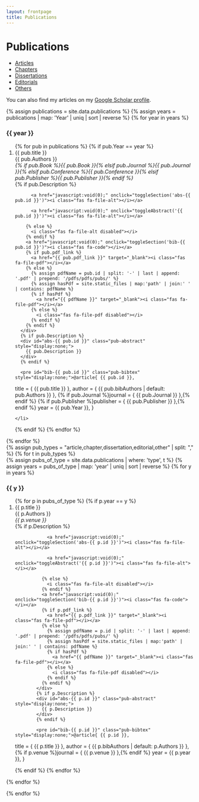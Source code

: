 ```yaml
---
layout: frontpage
title: Publications
---
```


<link rel="stylesheet" href="https://cdnjs.cloudflare.com/ajax/libs/font-awesome/6.5.1/css/all.min.css">
<link rel="stylesheet" href="{{ BASE_PATH }}/assets/css/publications.css">



# Publications

<div class="navbar">
    <div class="navbar-inner">
        <ul id="pub-tabs" class="nav nav-tabs">
            <li id="tab-article" class="active"><a href="javascript:showPubType('article')">Articles</a></li>
            <li id="tab-chapter"><a href="javascript:showPubType('chapter')">Chapters</a></li>
            <li id="tab-dissertation"><a href="javascript:showPubType('dissertation')">Dissertations</a></li>
            <li id="tab-editorial"><a href="javascript:showPubType('editorial')">Editorials</a></li>
            <li id="tab-other"><a href="javascript:showPubType('other')">Others</a></li>
        </ul>
    </div>
</div>

<p>
You can also find my articles on my
<a href="https://scholar.google.com/citations?hl=en&user=ZvYwdsUAAAAJ">Google Scholar profile</a>.
</p>

{% assign publications = site.data.publications %}
{% assign years = publications | map: 'Year' | uniq | sort | reverse %}
{% for year in years %}
<h3 class="pubyear">{{ year }}</h3>
<ol>
{% for pub in publications %}
  {% if pub.Year == year %}
    <li>
      {{ pub.title }}<br>
      <span class="pub-authors">{{ pub.Authors }}</span><br>
      <em>{% if pub.Book %}{{ pub.Book }}{% elsif pub.Journal %}{{ pub.Journal }}{% elsif pub.Conference %}{{ pub.Conference }}{% elsif pub.Publisher %}{{ pub.Publisher }}{% endif %}</em>
      <div class="pub-icons">
        {% if pub.Description %}

          <a href="javascript:void(0);" onclick="toggleSection('abs-{{ pub.id }}')"><i class="fas fa-file-alt"></i></a>

          <a href="javascript:void(0);" onclick="toggleAbstract('{{ pub.id }}')"><i class="fas fa-file-alt"></i></a>

        {% else %}
          <i class="fas fa-file-alt disabled"></i>
        {% endif %}
        <a href="javascript:void(0);" onclick="toggleSection('bib-{{ pub.id }}')"><i class="fas fa-code"></i></a>
        {% if pub.pdf_link %}
          <a href="{{ pub.pdf_link }}" target="_blank"><i class="fas fa-file-pdf"></i></a>
        {% else %}
          {% assign pdfName = pub.id | split: '-' | last | append: '.pdf' | prepend: '/pdfs/pdfs/pubs/' %}
          {% assign hasPdf = site.static_files | map:'path' | join:' ' | contains: pdfName %}
          {% if hasPdf %}
            <a href="{{ pdfName }}" target="_blank"><i class="fas fa-file-pdf"></i></a>
          {% else %}
            <i class="fas fa-file-pdf disabled"></i>
          {% endif %}
        {% endif %}
      </div>
      {% if pub.Description %}
      <div id="abs-{{ pub.id }}" class="pub-abstract" style="display:none;">
        {{ pub.Description }}
      </div>
      {% endif %}

      <pre id="bib-{{ pub.id }}" class="pub-bibtex" style="display:none;">@article{ {{ pub.id }},
  title = { {{ pub.title }} },
  author = { {{ pub.bibAuthors | default: pub.Authors }} },
  {% if pub.Journal %}journal = { {{ pub.Journal }} },{% endif %}
  {% if pub.Publisher %}publisher = { {{ pub.Publisher }} },{% endif %}
  year = {{ pub.Year }},
}</pre>


    </li>
  {% endif %}
{% endfor %}
</ol>
{% endfor %}

<div id="pub-lists">
{% assign pub_types = "article,chapter,dissertation,editorial,other" | split: "," %}
{% for t in pub_types %}
  <div id="pub-{{ t }}" class="pub-type{% if forloop.first %} active{% endif %}">
    {% assign pubs_of_type = site.data.publications | where: 'type', t %}
    {% assign years = pubs_of_type | map: 'year' | uniq | sort | reverse %}
    {% for y in years %}
      <h3>{{ y }}</h3>
      <ol>
      {% for p in pubs_of_type %}
        {% if p.year == y %}
          <li>
            {{ p.title }}<br>
            <span class="pub-authors">{{ p.Authors }}</span><br>
            <em>{{ p.venue }}</em>
            <div class="pub-icons">
              {% if p.Description %}

                <a href="javascript:void(0);" onclick="toggleSection('abs-{{ p.id }}')"><i class="fas fa-file-alt"></i></a>

                <a href="javascript:void(0);" onclick="toggleAbstract('{{ p.id }}')"><i class="fas fa-file-alt"></i></a>

              {% else %}
                <i class="fas fa-file-alt disabled"></i>
              {% endif %}
              <a href="javascript:void(0);" onclick="toggleSection('bib-{{ p.id }}')"><i class="fas fa-code"></i></a>
              {% if p.pdf_link %}
                <a href="{{ p.pdf_link }}" target="_blank"><i class="fas fa-file-pdf"></i></a>
              {% else %}
                {% assign pdfName = p.id | split: '-' | last | append: '.pdf' | prepend: '/pdfs/pdfs/pubs/' %}
                {% assign hasPdf = site.static_files | map:'path' | join:' ' | contains: pdfName %}
                {% if hasPdf %}
                  <a href="{{ pdfName }}" target="_blank"><i class="fas fa-file-pdf"></i></a>
                {% else %}
                  <i class="fas fa-file-pdf disabled"></i>
                {% endif %}
              {% endif %}
            </div>
            {% if p.Description %}
            <div id="abs-{{ p.id }}" class="pub-abstract" style="display:none;">
              {{ p.Description }}
            </div>
            {% endif %}

            <pre id="bib-{{ p.id }}" class="pub-bibtex" style="display:none;">@article{ {{ p.id }},
  title = { {{ p.title }} },
  author = { {{ p.bibAuthors | default: p.Authors }} },
  {% if p.venue %}journal = { {{ p.venue }} },{% endif %}
  year = {{ p.year }},
}</pre>
          </li>
        {% endif %}
      {% endfor %}
      </ol>
    {% endfor %}
  </div>
{% endfor %}
</div>

<script>
function showPubType(type){
  document.querySelectorAll('.pub-type').forEach(function(div){
    if(div.id === 'pub-'+type){
      div.classList.add('active');
    } else {
      div.classList.remove('active');
    }
  });
  document.querySelectorAll('#pub-tabs li').forEach(function(li){
    if(li.id === 'tab-'+type){
      li.classList.add('active');
    } else {
      li.classList.remove('active');
    }
  });
}

function toggleAbstract(id){
  var el = document.getElementById('abs-' + id);

  if(!el) return;
  if(el.style.display === 'none' || el.style.display === ''){
    el.style.display = 'block';
  } else {
    el.style.display = 'none';
  }
}
</script>

